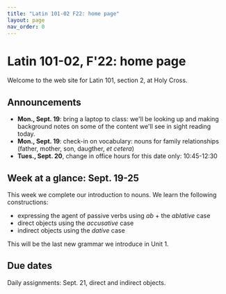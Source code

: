 ```yaml
---
title: "Latin 101-02 F22: home page"
layout: page
nav_order: 0
---
```



# Latin 101-02, F'22: home page

Welcome to the web site for Latin 101, section 2, at Holy Cross.

## Announcements


- **Mon., Sept. 19**:  bring a laptop to class: we'll be looking up and making background notes on some of the content we'll see in sight reading today.
- **Mon., Sept. 19**: check-in on vocabulary: nouns for family relationships (father, mother, son, daugther, *et cetera*)
- **Tues., Sept. 20**, change in office hours for this date only: 10:45-12:30




## Week at a glance: Sept. 19-25

This week we complete our introduction to nouns.  We learn the following constructions:

- expressing the agent of passive verbs using *ab* + the *ablative* case
- direct objects using the *accusative* case
- indirect objects using the *dative* case

This will be the last new grammar we introduce in Unit 1.

## Due dates

Daily assignments: Sept. 21, direct and indirect objects.
